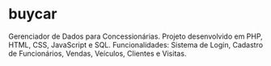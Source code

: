 # buycar
 Gerenciador de Dados para Concessionárias.
 Projeto desenvolvido em PHP, HTML, CSS, JavaScript e SQL.
 Funcionalidades: Sistema de Login, Cadastro de Funcionários, Vendas, Veículos, Clientes e Visitas.
